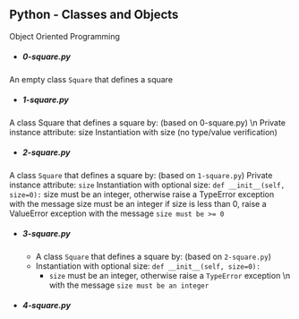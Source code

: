 ## Python - Classes and Objects
Object Oriented Programming

- ##### 0-square.py
An empty class `Square` that defines a square

- ##### 1-square.py
A class Square that defines a square by: (based on 0-square.py) \n
  	Private instance attribute: size
	Instantiation with size (no type/value verification)

- ##### 2-square.py
A class `Square` that defines a square by: (based on `1-square.py`)
  	Private instance attribute: `size`
	Instantiation with optional size: `def __init__(self, size=0):`
	size must be an integer, otherwise raise a TypeError exception with the
	 message
	size must be an integer
	if size is less than 0, raise a ValueError exception with the message
	 `size must be >= 0`

- ##### 3-square.py
  - A class `Square` that defines a square by: (based on `2-square.py`)
  - Instantiation with optional size: `def __init__(self, size=0):`
    - `size` must be an integer, otherwise raise a `TypeError` exception \n
      with the message `size must be an integer`

- ##### 4-square.py
